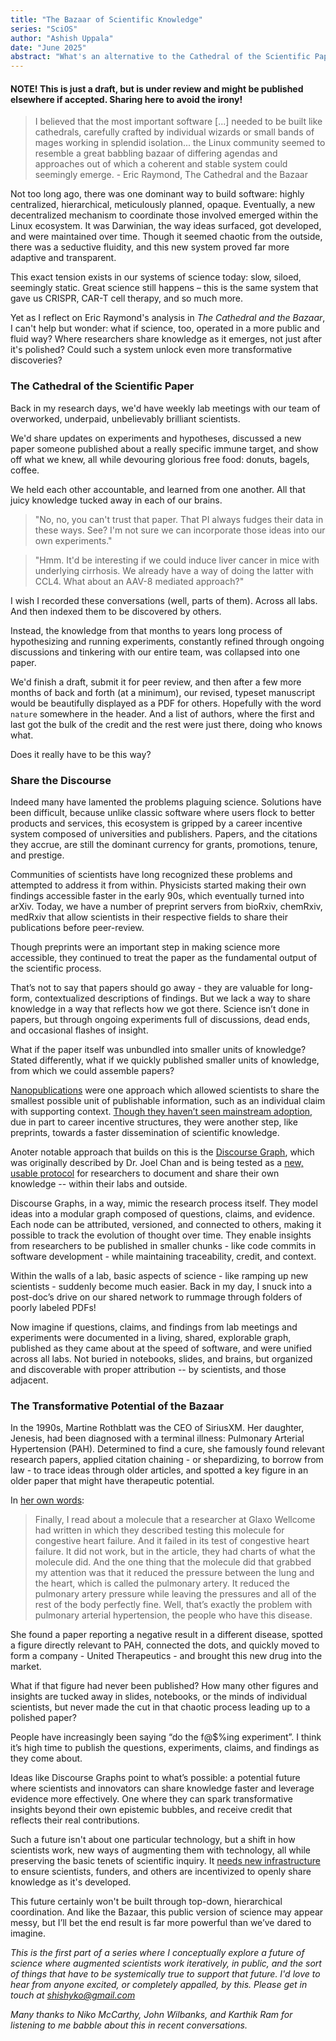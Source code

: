 ```yaml
---
title: "The Bazaar of Scientific Knowledge"
series: "SciOS"
author: "Ashish Uppala"
date: "June 2025"
abstract: "What's an alternative to the Cathedral of the Scientific Paper, and how can unbundling the paper transfer power back to scientists?"
---
```


#### NOTE! This is just a draft, but is under review and might be published elsewhere if accepted. Sharing here to avoid the irony!

> I believed that the most important software [...] needed to be built like cathedrals, carefully crafted by individual wizards or small bands of mages working in splendid isolation... the Linux community seemed to resemble a great babbling bazaar of differing agendas and approaches out of which a coherent and stable system could seemingly emerge. - Eric Raymond, The Cathedral and the Bazaar

Not too long ago, there was one dominant way to build software: highly centralized, hierarchical, meticulously planned, opaque. Eventually, a new decentralized mechanism to coordinate those involved emerged within the Linux ecosystem. It was Darwinian, the way ideas surfaced, got developed, and were maintained over time. Though it seemed chaotic from the outside, there was a seductive fluidity, and this new system proved far more adaptive and transparent.

This exact tension exists in our systems of science today: slow, siloed, seemingly static. Great science still happens – this is the same system that gave us CRISPR, CAR-T cell therapy, and so much more.

Yet as I reflect on Eric Raymond's analysis in *The Cathedral and the Bazaar*, I can't help but wonder: what if science, too, operated in a more public and fluid way? Where researchers share knowledge as it emerges, not just after it's polished? Could such a system unlock even more transformative discoveries?

### The Cathedral of the Scientific Paper

Back in my research days, we'd have weekly lab meetings with our team of overworked, underpaid, unbelievably brilliant scientists.

We'd share updates on experiments and hypotheses, discussed a new paper someone published about a really specific immune target, and show off what we knew, all while devouring glorious free food: donuts, bagels, coffee.

We held each other accountable, and learned from one another. All that juicy knowledge tucked away in each of our brains.

> "No, no, you can't trust that paper. That PI always fudges their data in these ways. See? I'm not sure we can incorporate those ideas into our own experiments."


> "Hmm. It'd be interesting if we could induce liver cancer in mice with underlying cirrhosis. We already have a way of doing the latter with CCL4. What about an AAV-8 mediated approach?"

I wish I recorded these conversations (well, parts of them). Across all labs. And then indexed them to be discovered by others.

Instead, the knowledge from that months to years long process of hypothesizing and running experiments, constantly refined through ongoing discussions and tinkering with our entire team, was collapsed into one paper.

We'd finish a draft, submit it for peer review, and then after a few more months of back and forth (at a minimum), our revised, typeset manuscript would be beautifully displayed as a PDF for others. Hopefully with the word  `nature` somewhere in the header. And a list of authors, where the first and last got the bulk of the credit and the rest were just there, doing who knows what.

Does it really have to be this way?

### Share the Discourse

Indeed many have lamented the problems plaguing science. Solutions have been difficult, because unlike classic software where users flock to better products and services, this ecosystem is gripped by a career incentive system composed of universities and publishers.  Papers, and the citations they accrue, are still the dominant currency for grants, promotions, tenure, and prestige.

Communities of scientists have long recognized these problems and attempted to address it from within. Physicists started making their own findings accessible faster in the early 90s, which eventually turned into arXiv. Today, we have a number of preprint servers from bioRxiv, chemRxiv, medRxiv that allow scientists in their respective fields to share their publications before peer-review.

Though preprints were an important step in making science more accessible, they continued to treat the paper as the fundamental output of the scientific process.

That’s not to say that papers should go away - they are valuable for long-form, contextualized descriptions of findings. But we lack a way to share knowledge in a way that reflects how we got there. Science isn’t done in papers, but through ongoing experiments full of discussions, dead ends, and occasional flashes of insight.

What if the paper itself was unbundled into smaller units of knowledge? Stated differently, what if we quickly published smaller units of knowledge, from which we could assemble papers?

[Nanopublications](https://nanopub.net/) were one approach which allowed scientists to share the smallest possible unit of publishable information, such as an individual claim with supporting context. [Though they haven’t seen mainstream adoption](https://arxiv.org/pdf/1303.2446), due in part to career incentive structures, they were another step, like preprints, towards a faster dissemination of scientific knowledge.

Anoter notable approach that builds on this is the [Discourse Graph](https://joelchan.me/assets/pdf/Discourse_Graphs_for_Augmented_Knowledge_Synthesis_What_and_Why.pdf), which was originally described by Dr. Joel Chan and is being tested as a [new, usable protocol](https://discoursegraphs.com/) for researchers to document and share their own knowledge -- within their labs and outside.

Discourse Graphs, in a way, mimic the research process itself. They model ideas into a modular graph composed of questions, claims, and evidence. Each node can be attributed, versioned, and connected to others, making it possible to track the evolution of thought over time. They enable insights from researchers to be published in smaller chunks - like code commits in software development - while maintaining traceability, credit, and context.

Within the walls of a lab, basic aspects of science - like ramping up new scientists - suddenly become much easier. Back in my day, I snuck into a post-doc’s drive on our shared network to rummage through folders of poorly labeled PDFs!

Now imagine if questions, claims, and findings from lab meetings and experiments were documented in a living, shared, explorable graph, published as they came about at the speed of software, and were unified across all labs. Not buried in notebooks, slides, and brains, but organized and discoverable with proper attribution -- by scientists, and those adjacent.

### The Transformative Potential of the Bazaar

In the 1990s, Martine Rothblatt was the CEO of SiriusXM. Her daughter, Jenesis, had been diagnosed with a terminal illness: Pulmonary Arterial Hypertension (PAH). Determined to find a cure, she famously found relevant research papers, applied citation chaining - or shepardizing, to borrow from law - to trace ideas through older articles, and spotted a key figure in an older paper that might have therapeutic potential.

In [her own words](https://tim.blog/2020/12/17/martine-rothblatt-transcript/):

> Finally, I read about a molecule that a researcher at Glaxo Wellcome had written in which they described testing this molecule for congestive heart failure. And it failed in its test of congestive heart failure. It did not work, but in the article, they had charts of what the molecule did. And the one thing that the molecule did that grabbed my attention was that it reduced the pressure between the lung and the heart, which is called the pulmonary artery. It reduced the pulmonary artery pressure while leaving the pressures and all of the rest of the body perfectly fine. Well, that’s exactly the problem with pulmonary arterial hypertension, the people who have this disease.

She found a paper reporting a negative result in a different disease, spotted a figure directly relevant to PAH, connected the dots, and quickly moved to form a company - United Therapeutics - and brought this new drug into the market.

What if that figure had never been published? How many other figures and insights are tucked away in slides, notebooks, or the minds of individual scientists, but never made the cut in that chaotic process leading up to a polished paper?

People have increasingly been saying “do the f@$%ing experiment”. I think it’s high time to publish the questions, experiments, claims, and findings as they come about.

Ideas like Discourse Graphs point to what’s possible: a potential future where scientists and innovators can share knowledge faster and leverage evidence more effectively. One where they can spark transformative insights beyond their own epistemic bubbles, and receive credit that reflects their real contributions.

Such a future isn't about one particular technology, but a shift in how scientists work, new ways of augmenting them with technology, all while preserving the basic tenets of scientific inquiry. It [needs new infrastructure](https://scholar.google.com/citations?view_op=view_citation&hl=en&user=4EXyZ14AAAAJ&sortby=pubdate&citation_for_view=4EXyZ14AAAAJ:SIv7DqKytYAC) to ensure scientists, funders, and others are incentivized to openly share knowledge as it's developed.

This future certainly won't be built through top-down, hierarchical coordination. And like the Bazaar, this public version of science may appear messy, but I’ll bet the end result is far more powerful than we’ve dared to imagine.

*This is the first part of a series where I conceptually explore a future of science where augmented scientists work iteratively, in public, and the sort of things that have to be systemically true to support that future. I'd love to hear from anyone excited, or completely appalled, by this. Please get in touch at shishyko@gmail.com*

*Many thanks to Niko McCarthy, John Wilbanks, and Karthik Ram for listening to me babble about this in recent conversations.*